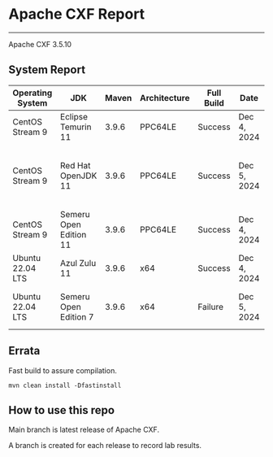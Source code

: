 # Apache CXF Report
--- 

Apache CXF 3.5.10

## System Report

| Operating System    | JDK       | Maven | Architecture | Full Build | Date  | Notes |
|---------------------|-----------|-------|--------------|------------|-------|---------|
| CentOS Stream 9         | Eclipse Temurin 11  | 3.9.6 | PPC64LE      | Success | Dec 4, 2024 | |
| CentOS Stream 9         | Red Hat OpenJDK 11  | 3.9.6 | PPC64LE      | Success | Dec 5, 2024 | Assorted Security errors - x509 (as previously experienced) |
| CentOS Stream 9         | Semeru Open Edition 11  | 3.9.6 | PPC64LE  | Success | Dec 4, 2024 | Failed OSGI Integration Test case |
| Ubuntu 22.04 LTS         | Azul Zulu 11  | 3.9.6 | x64  | Success | Dec 4, 2024 |  |
| Ubuntu 22.04 LTS         | Semeru Open Edition 7 | 3.9.6 | x64  | Failure | Dec 5, 2024 | Circuit Breaker test case stalls full build. |




## Errata


Fast build to assure compilation. 
```
mvn clean install -Dfastinstall
```

## How to use this repo

Main branch is latest release of Apache CXF.

A branch is created for each release to record lab results.
